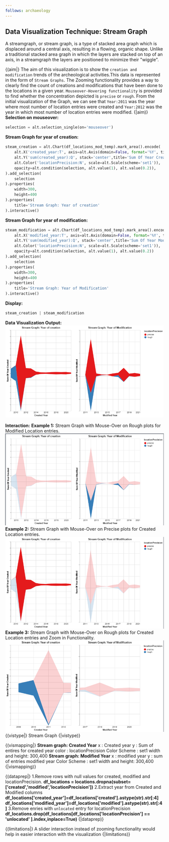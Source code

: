 ```yaml
---
follows: archaeology
---
```

## Data Visualization Technique: Stream Graph
A streamgraph, or stream graph, is a type of stacked area graph which is displaced around a central axis, resulting in a flowing, organic shape. Unlike a traditional stacked area graph in which the layers are stacked on top of an axis, in a streamgraph the layers are positioned to minimize their "wiggle". 

{(aim|}
The aim of this visualization is to show the `creation and modification` trends of the archeological activities.This data is represented in the form of `Stream Graphs`.
The Zooming functionality provides a way to clearly find the count of creations and modifications that have been done to the locations in a given year.
`Mouseover-Hovering functionality` is provided to find whether the concentration depicted is `precise` or `rough`.
From the initial visualization of the Graph, we can see that `Year:2011` was the year where most number of location entries were created and `Year:2012` was the year in which most number of location entries were modified.
{|aim)}
**Selection on mouseover:**
```python
selection = alt.selection_single(on='mouseover')
```
**Stream Graph for year of creation:**
```python
steam_creation = alt.Chart(df_locations_mod_temp).mark_area().encode(
    alt.X('created_year:T', axis=alt.Axis(domain=False, format='%Y', tickSize=0),title='Created Year'),
    alt.Y('sum(created_year):Q', stack='center',title='Sum Of Year Created',axis=alt.Axis(labels=False)),
    alt.Color('locationPrecision:N', scale=alt.Scale(scheme='set1')),
    opacity=alt.condition(selection, alt.value(1), alt.value(0.2)),
).add_selection(
    selection
).properties(
    width=300,
    height=400
).properties(
    title='Stream Graph: Year of creation'
).interactive()
```
**Stream Graph for year of modification:**
```python
steam_modification = alt.Chart(df_locations_mod_temp).mark_area().encode(
    alt.X('modified_year:T', axis=alt.Axis(domain=False, format='%Y', tickSize=0),title='Modified Year'),
    alt.Y('sum(modified_year):Q', stack='center',title='Sum Of Year Modified',axis=alt.Axis(labels=False)),
    alt.Color('locationPrecision:N', scale=alt.Scale(scheme='set1')),
    opacity=alt.condition(selection, alt.value(1), alt.value(0.2))
).add_selection(
    selection
).properties(
    width=300,
    height=400
).properties(
    title='Stream Graph: Year of Modification'
).interactive()
```
**Display:**
```python
steam_creation | steam_modification
```
**Data Visualization Output:**
![StreamGraph](StreamGraph.png)

**Interaction:**
**Example 1:**
Stream Graph with Mouse-Over on Rough plots for Modified Location entries.
![StreamGraph_int](StreamGraph_interaction.png)
**Example 2:**
Stream Graph with Mouse-Over on Precise plots for Created Location entries.
![StreamGraph_int](StreamGraph_int.png)
**Example 3:**
Stream Graph with Mouse-Over on Rough plots for Created Location entries and Zoom in Functionality.
![StreamGraph_int](Stream_Zoom.png)
{(vistype|}
Stream Graph
{|vistype)}

{(vismapping|}
**Stream graph: Created Year**
x : Created year
y : Sum of entires for created year
color : locationPrecision
Color Scheme : set1
width and height: 300,400
**Stream graph: Modified Year**
x : modified year
y : sum of entries modified year
Color Scheme : set1
width and height: 300,400
{|vismapping)}

{(dataprep|}
1.Remove rows with null values for created, modified and locationPrecision.
**df_locations = locations.dropna(subset=['created','modified','locationPrecision'])**
2.Extract year from Created and Modified columns
**df_locations['created_year']=df_locations['created'].astype(str).str[:4]**
**df_locations['modified_year']=df_locations['modified'].astype(str).str[:4]**
3.Remove enries with `unlocated` entry for locationPrecision
**df_locations.drop(df_locations[df_locations['locationPrecision'] == 'unlocated' ].index,inplace=True)**
{|dataprep)}

{(limitations|}
A slider interaction instead of zooming functionality would help in easier interaction with the visualization
{|limitations)}
